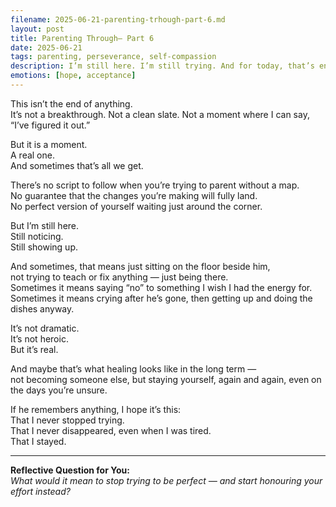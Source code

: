 ```yaml
---
filename: 2025-06-21-parenting-trhough-part-6.md
layout: post
title: Parenting Through– Part 6
date: 2025-06-21
tags: parenting, perseverance, self-compassion
description: I’m still here. I’m still trying. And for today, that’s enough.
emotions: [hope, acceptance]
---
```


This isn’t the end of anything.  
It’s not a breakthrough. Not a clean slate. Not a moment where I can say,  
“I’ve figured it out.”

But it is a moment.  
A real one.  
And sometimes that’s all we get.

There’s no script to follow when you’re trying to parent without a map.  
No guarantee that the changes you’re making will fully land.  
No perfect version of yourself waiting just around the corner.

But I’m still here.  
Still noticing.  
Still showing up.

And sometimes, that means just sitting on the floor beside him,  
not trying to teach or fix anything — just being there.  
Sometimes it means saying “no” to something I wish I had the energy for.  
Sometimes it means crying after he’s gone, then getting up and doing the dishes anyway.

It’s not dramatic.  
It’s not heroic.  
But it’s real.

And maybe that’s what healing looks like in the long term —  
not becoming someone else, but staying yourself, again and again, even on the days you’re unsure.

If he remembers anything, I hope it’s this:  
That I never stopped trying.  
That I never disappeared, even when I was tired.  
That I stayed.

---

**Reflective Question for You:**  
*What would it mean to stop trying to be perfect — and start honouring your effort instead?*
